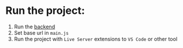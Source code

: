 # Run the project:
1. Run the [backend](https://github.com/dotneteeer/UrlShortener?tab=readme-ov-file#run-the-project)
2. Set base url in `main.js`
3. Run the project with `Live Server` extensions to `VS Code` or other tool
